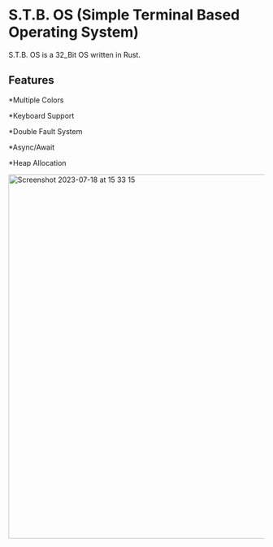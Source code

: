 # S.T.B. OS (Simple Terminal Based Operating System)
S.T.B. OS is a 32_Bit OS written in Rust.

## Features
*Multiple Colors

*Keyboard Support

*Double Fault System

*Async/Await

*Heap Allocation

<img width="717" alt="Screenshot 2023-07-18 at 15 33 15" src="https://github.com/Kiriuxa2010/S.T.B.-OS/assets/71524929/235aa198-8510-4dae-93d6-0d774e20ca23">






